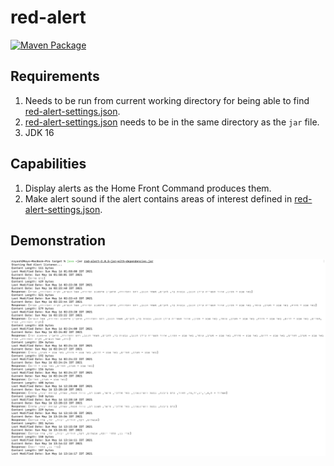 # red-alert

[![Maven Package](https://github.com/ashr123/red-alert/actions/workflows/maven-publish.yml/badge.svg?branch=1.0.0)](https://github.com/ashr123/red-alert/actions/workflows/maven-publish.yml)

## Requirements

1. Needs to be run from current working directory for being able to
   find [red-alert-settings.json](red-alert-settings.json).
2. [red-alert-settings.json](red-alert-settings.json) needs to be in the same directory as the `jar` file.
3. JDK 16

## Capabilities

1. Display alerts as the Home Front Command produces them.
2. Make alert sound if the alert contains areas of interest defined
   in [red-alert-settings.json](red-alert-settings.json).

## Demonstration

![demo](pic.png "Demo")